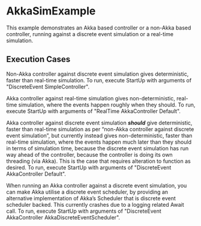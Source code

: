 # AkkaSimExample

This example demonstrates an Akka based controller or a non-Akka based controller, running against a discrete event simulation or a real-time simulation.

## Execution Cases

Non-Akka controller against discrete event simulation gives deterministic, faster than real-time simulation. To run, execute StartUp with arguments of "DiscreteEvent SimpleController".

Akka controller against real-time simulation gives non-deterministic, real-time simulation, where the events happen roughly when they should. To run, execute StartUp with arguments of "RealTime AkkaController Default".

Akka controller against discrete event simulation ___should___ give deterministic, faster than real-time simulation as per “non-Akka controller against discrete event simulation”, but currently instead gives non-deterministic, faster than real-time simulation, where the events happen much later than they should in terms of simulation time, because the discrete event simulation has run way ahead of the controller, because the controller is doing its own threading (via Akka). This is the case that requires alteration to function as desired. To run, execute StartUp with arguments of "DiscreteEvent AkkaController Default".

When running an Akka controller against a discrete event simulation, you can make Akka utilise a discrete event scheduler, by providing an alternative implementation of Akka’s Scheduler that is discrete event scheduler backed. This currently crashes due to a logging related Await call. To run, execute StartUp with arguments of "DiscreteEvent AkkaController AkkaDiscreteEventScheduler".
